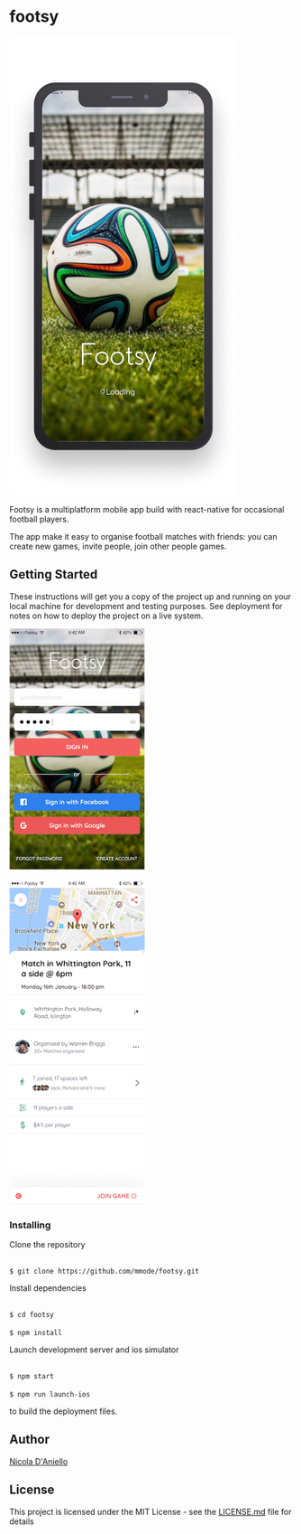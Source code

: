 # footsy

![Footsy on Iphone](https://github.com/nicoladaniello/footsy/blob/master/prototypes/iphone.png)

Footsy is a multiplatform mobile app build with react-native for occasional football players.

The app make it easy to organise football matches with friends: you can create new games, invite people, join other people games.

## Getting Started

These instructions will get you a copy of the project up and running on your local machine for development and testing purposes. See deployment for notes on how to deploy the project on a live system.

![footsy app](https://github.com/nicoladaniello/footsy/blob/master/prototypes/login.png)

![footsy app](https://github.com/nicoladaniello/footsy/blob/master/prototypes/match.png)

### Installing

Clone the repository

```

$ git clone https://github.com/mmode/footsy.git

```

Install dependencies

```

$ cd footsy

$ npm install

```

Launch development server and ios simulator

```

$ npm start

$ npm run launch-ios

```

to build the deployment files.

## Author

[Nicola D'Aniello](https://github.com/mmode)

## License

This project is licensed under the MIT License - see the [LICENSE.md](LICENSE.md) file for details
